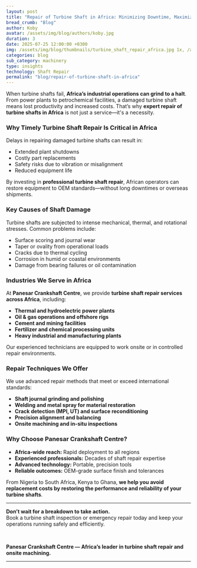 ```yaml
---
layout: post
title: "Repair of Turbine Shaft in Africa: Minimizing Downtime, Maximizing Performance"
bread_crumb: "Blog"
author: Koby
avatar: /assets/img/blog/authors/koby.jpg
duration: 3
date: 2025-07-25 12:00:00 +0300
img: /assets/img/blog/thumbnails/turbine_shaft_repair_africa.jpg 1x, /assets/img/blog/thumbnails/250725_repair.jpg 2x
categories: blog
sub_category: machinery
type: insights
technology: Shaft Repair
permalink: "blog/repair-of-turbine-shaft-in-africa"
---
```


When turbine shafts fail, **Africa’s industrial operations can grind to a halt**. From power plants to petrochemical facilities, a damaged turbine shaft means lost productivity and increased costs. That’s why **expert repair of turbine shafts in Africa** is not just a service—it's a necessity.

### **Why Timely Turbine Shaft Repair Is Critical in Africa**

Delays in repairing damaged turbine shafts can result in:

- Extended plant shutdowns  
- Costly part replacements  
- Safety risks due to vibration or misalignment  
- Reduced equipment life  

By investing in **professional turbine shaft repair**, African operators can restore equipment to OEM standards—without long downtimes or overseas shipments.

### **Key Causes of Shaft Damage**

Turbine shafts are subjected to intense mechanical, thermal, and rotational stresses. Common problems include:

- Surface scoring and journal wear  
- Taper or ovality from operational loads  
- Cracks due to thermal cycling  
- Corrosion in humid or coastal environments  
- Damage from bearing failures or oil contamination  

### **Industries We Serve in Africa**

At **Panesar Crankshaft Centre**, we provide **turbine shaft repair services across Africa**, including:

- **Thermal and hydroelectric power plants**  
- **Oil & gas operations and offshore rigs**  
- **Cement and mining facilities**  
- **Fertilizer and chemical processing units**  
- **Heavy industrial and manufacturing plants**  

Our experienced technicians are equipped to work onsite or in controlled repair environments.

### **Repair Techniques We Offer**

We use advanced repair methods that meet or exceed international standards:

- **Shaft journal grinding and polishing**  
- **Welding and metal spray for material restoration**  
- **Crack detection (MPI, UT) and surface reconditioning**  
- **Precision alignment and balancing**  
- **Onsite machining and in-situ inspections**  

### **Why Choose Panesar Crankshaft Centre?**

- **Africa-wide reach:** Rapid deployment to all regions  
- **Experienced professionals:** Decades of shaft repair expertise  
- **Advanced technology:** Portable, precision tools  
- **Reliable outcomes:** OEM-grade surface finish and tolerances  

From Nigeria to South Africa, Kenya to Ghana, **we help you avoid replacement costs by restoring the performance and reliability of your turbine shafts**.

---

**Don’t wait for a breakdown to take action.**  
Book a turbine shaft inspection or emergency repair today and keep your operations running safely and efficiently.

<br>

**Panesar Crankshaft Centre — Africa’s leader in turbine shaft repair and onsite machining.**

---


